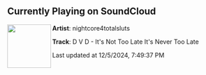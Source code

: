 ## Currently Playing on SoundCloud

[<img align="left" width="100" src="https://i1.sndcdn.com/artworks-uZqtINIm7LeIkqfM-YQgrKQ-t500x500.jpg">](https://soundcloud.com/nightcore4totalsluts/d-v-d-its-not-too-late-its-never-too-late)

**Artist**: nightcore4totalsluts 

**Track**: D V D - It's Not Too Late It's Never Too Late

Last updated at 12/5/2024, 7:49:37 PM
